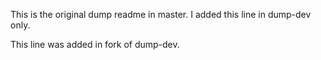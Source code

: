 This is the original dump readme in master.
I added this line in dump-dev only.

This line was added in fork of dump-dev.